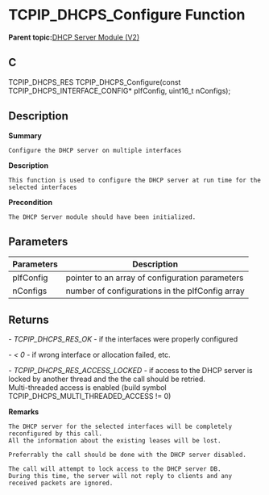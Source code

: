 # TCPIP\_DHCPS\_Configure Function

**Parent topic:**[DHCP Server Module \(V2\)](GUID-EE292D18-2DE6-478E-AAE1-74C69A31459E.md)

## C

TCPIP\_DHCPS\_RES TCPIP\_DHCPS\_Configure\(const TCPIP\_DHCPS\_INTERFACE\_CONFIG\* pIfConfig, uint16\_t nConfigs\);

## Description

**Summary**

```
Configure the DHCP server on multiple interfaces  
```

**Description**

```
This function is used to configure the DHCP server at run time for the selected interfaces  
```

**Precondition**

```
The DHCP Server module should have been initialized.  
```

## Parameters

|Parameters|Description|
|----------|-----------|
|pIfConfig|pointer to an array of configuration parameters|
|nConfigs|number of configurations in the pIfConfig array|

## Returns

*- TCPIP\_DHCPS\_RES\_OK* - if the interfaces were properly configured

*- < 0* - if wrong interface or allocation failed, etc.

*- TCPIP\_DHCPS\_RES\_ACCESS\_LOCKED* - if access to the DHCP server is locked by another thread and the the call should be retried.<br />Multi-threaded access is enabled \(build symbol TCPIP\_DHCPS\_MULTI\_THREADED\_ACCESS != 0\)

**Remarks**

```
The DHCP server for the selected interfaces will be completely reconfigured by this call.
All the information about the existing leases will be lost.

Preferrably the call should be done with the DHCP server disabled.

The call will attempt to lock access to the DHCP server DB.
During this time, the server will not reply to clients and any received packets are ignored.  
```

